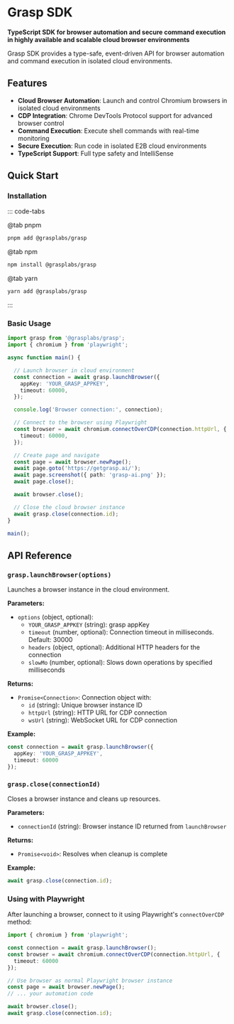 # Grasp SDK

**TypeScript SDK for browser automation and secure command execution in highly available and scalable cloud browser environments**

Grasp SDK provides a type-safe, event-driven API for browser automation and command execution in isolated cloud environments.

## Features

- **Cloud Browser Automation**: Launch and control Chromium browsers in isolated cloud environments
- **CDP Integration**: Chrome DevTools Protocol support for advanced browser control
- **Command Execution**: Execute shell commands with real-time monitoring
- **Secure Execution**: Run code in isolated E2B cloud environments
- **TypeScript Support**: Full type safety and IntelliSense

## Quick Start

### Installation

::: code-tabs

@tab pnpm

```bash
pnpm add @grasplabs/grasp
```

@tab npm

```bash
npm install @grasplabs/grasp
```

@tab yarn

```bash
yarn add @grasplabs/grasp
```

:::

### Basic Usage

```typescript
import grasp from '@grasplabs/grasp';
import { chromium } from 'playwright';

async function main() {

  // Launch browser in cloud environment
  const connection = await grasp.launchBrowser({
    appKey: 'YOUR_GRASP_APPKEY',
    timeout: 60000,
  });

  console.log('Browser connection:', connection);

  // Connect to the browser using Playwright
  const browser = await chromium.connectOverCDP(connection.httpUrl, {
    timeout: 60000,
  });

  // Create page and navigate
  const page = await browser.newPage();
  await page.goto('https://getgrasp.ai/');
  await page.screenshot({ path: 'grasp-ai.png' });
  await page.close();

  await browser.close();

  // Close the cloud browser instance
  await grasp.close(connection.id);
}

main();
```

## API Reference

### `grasp.launchBrowser(options)`

Launches a browser instance in the cloud environment.

**Parameters:**
- `options` (object, optional):
  - `YOUR_GRASP_APPKEY` (string): grasp appKey
  - `timeout` (number, optional): Connection timeout in milliseconds. Default: 30000
  - `headers` (object, optional): Additional HTTP headers for the connection
  - `slowMo` (number, optional): Slows down operations by specified milliseconds

**Returns:**
- `Promise<Connection>`: Connection object with:
  - `id` (string): Unique browser instance ID
  - `httpUrl` (string): HTTP URL for CDP connection
  - `wsUrl` (string): WebSocket URL for CDP connection

**Example:**
```typescript
const connection = await grasp.launchBrowser({
  appKey: 'YOUR_GRASP_APPKEY',
  timeout: 60000
});
```

### `grasp.close(connectionId)`

Closes a browser instance and cleans up resources.

**Parameters:**
- `connectionId` (string): Browser instance ID returned from `launchBrowser`

**Returns:**
- `Promise<void>`: Resolves when cleanup is complete

**Example:**
```typescript
await grasp.close(connection.id);
```

### Using with Playwright

After launching a browser, connect to it using Playwright's `connectOverCDP` method:

```typescript
import { chromium } from 'playwright';

const connection = await grasp.launchBrowser();
const browser = await chromium.connectOverCDP(connection.httpUrl, {
  timeout: 60000
});

// Use browser as normal Playwright browser instance
const page = await browser.newPage();
// ... your automation code

await browser.close();
await grasp.close(connection.id);
```
